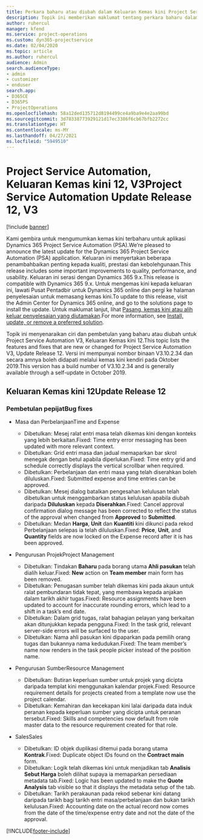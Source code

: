 ```yaml
---
title: Perkara baharu atau diubah dalam Keluaran Kemas kini Project Service Automation 12, V3
description: Topik ini memberikan maklumat tentang perkara baharu dalam Keluaran Kemas kini Project Service Automation 12, V3.
author: ruhercul
manager: kfend
ms.service: project-operations
ms.custom: dyn365-projectservice
ms.date: 02/04/2020
ms.topic: article
ms.author: ruhercul
audience: Admin
search.audienceType:
- admin
- customizer
- enduser
search.app:
- D365CE
- D365PS
- ProjectOperations
ms.openlocfilehash: 58a12ded135712d8194499ce4a9ba9e4e2aa99bd
ms.sourcegitcommit: 3d78338773929121d17ec3386f6cb67bfb2272cc
ms.translationtype: HT
ms.contentlocale: ms-MY
ms.lasthandoff: 04/27/2021
ms.locfileid: "5949510"
---
```

# <a name="project-service-automation-update-release-12-v3"></a><span data-ttu-id="15005-103">Project Service Automation, Keluaran Kemas kini 12, V3</span><span class="sxs-lookup"><span data-stu-id="15005-103">Project Service Automation Update Release 12, V3</span></span>

[!include [banner](../includes/psa-now-project-operations.md)]

<span data-ttu-id="15005-104">Kami gembira untuk mengumumkan kemas kini terbaharu untuk aplikasi Dynamics 365 Project Service Automation (PSA).</span><span class="sxs-lookup"><span data-stu-id="15005-104">We’re pleased to announce the latest update for the Dynamics 365 Project Service Automation (PSA) application.</span></span> <span data-ttu-id="15005-105">Keluaran ini menyertakan beberapa penambahbaikan penting kepada kualiti, prestasi dan kebolehgunaan.</span><span class="sxs-lookup"><span data-stu-id="15005-105">This release includes some important improvements to quality, performance, and usability.</span></span> <span data-ttu-id="15005-106">Keluaran ini serasi dengan Dynamics 365 9.x.</span><span class="sxs-lookup"><span data-stu-id="15005-106">This release is compatible with Dynamics 365 9.x.</span></span> <span data-ttu-id="15005-107">Untuk mengemas kini kepada keluaran ini, lawati Pusat Pentadbir untuk Dynamics 365 online dan pergi ke halaman penyelesaian untuk memasang kemas kini.</span><span class="sxs-lookup"><span data-stu-id="15005-107">To update to this release, visit the Admin Center for Dynamics 365 online, and go to the solutions page to install the update.</span></span> <span data-ttu-id="15005-108">Untuk maklumat lanjut, lihat [Pasang, kemas kini atau alih keluar penyelesaian yang diutamakan](/power-platform/admin/install-remove-preferred-solution).</span><span class="sxs-lookup"><span data-stu-id="15005-108">For more information, see [Install, update, or remove a preferred solution](/power-platform/admin/install-remove-preferred-solution).</span></span>

<span data-ttu-id="15005-109">Topik ini menyenaraikan ciri dan pembetulan yang baharu atau diubah untuk Project Service Automation V3, Keluaran Kemas kini 12.</span><span class="sxs-lookup"><span data-stu-id="15005-109">This topic lists the features and fixes that are new or changed for Project Service Automation V3, Update Release 12.</span></span> <span data-ttu-id="15005-110">Versi ini mempunyai nombor binaan V3.10.2.34 dan secara amnya boleh didapati melalui kemas kini kendiri pada Oktober 2019.</span><span class="sxs-lookup"><span data-stu-id="15005-110">This version has a build number of V3.10.2.34 and is generally available through a self-update in October 2019.</span></span>

## <a name="update-release-12"></a><span data-ttu-id="15005-111">Keluaran Kemas kini 12</span><span class="sxs-lookup"><span data-stu-id="15005-111">Update Release 12</span></span>

### <a name="bug-fixes"></a><span data-ttu-id="15005-112">Pembetulan pepijat</span><span class="sxs-lookup"><span data-stu-id="15005-112">Bug fixes</span></span>

- <span data-ttu-id="15005-113">Masa dan Perbelanjaan</span><span class="sxs-lookup"><span data-stu-id="15005-113">Time and Expense</span></span>

    - <span data-ttu-id="15005-114">Dibetulkan: Mesej ralat entri masa telah dikemas kini dengan konteks yang lebih berkaitan.</span><span class="sxs-lookup"><span data-stu-id="15005-114">Fixed: Time entry error messaging has been updated with more relevant context.</span></span>
    - <span data-ttu-id="15005-115">Dibetulkan: Grid entri masa dan jadual memaparkan bar skrol menegak dengan betul apabila diperlukan.</span><span class="sxs-lookup"><span data-stu-id="15005-115">Fixed: Time entry grid and schedule correctly displays the vertical scrollbar when required.</span></span>
    - <span data-ttu-id="15005-116">Dibetulkan: Perbelanjaan dan entri masa yang telah diserahkan boleh diluluskan.</span><span class="sxs-lookup"><span data-stu-id="15005-116">Fixed: Submitted expense and time entries can be approved.</span></span>
    - <span data-ttu-id="15005-117">Dibetulkan: Mesej dialog batalkan pengesahan kelulusan telah dibetulkan untuk menggambarkan status kelulusan apabila diubah daripada **Diluluskan** kepada **Diserahkan**.</span><span class="sxs-lookup"><span data-stu-id="15005-117">Fixed: Cancel approval confirmation dialog message has been corrected to reflect the status of the approval when changed from **Approved** to **Submitted**.</span></span>
    - <span data-ttu-id="15005-118">Dibetulkan: Medan **Harga**, **Unit** dan **Kuantiti** kini dikunci pada rekod Perbelanjaan selepas ia telah diluluskan.</span><span class="sxs-lookup"><span data-stu-id="15005-118">Fixed: **Price**, **Unit**, and **Quantity** fields are now locked on the Expense record after it is has been approved.</span></span>

- <span data-ttu-id="15005-119">Pengurusan Projek</span><span class="sxs-lookup"><span data-stu-id="15005-119">Project Management</span></span>

    - <span data-ttu-id="15005-120">Dibetulkan: Tindakan **Baharu** pada borang utama **Ahli pasukan** telah dialih keluar.</span><span class="sxs-lookup"><span data-stu-id="15005-120">Fixed: **New** action on **Team member** main form has been removed.</span></span>
    - <span data-ttu-id="15005-121">Dibetulkan: Penugasan sumber telah dikemas kini pada akaun untuk ralat pembundaran tidak tepat, yang membawa kepada anjakan dalam tarikh akhir tugas.</span><span class="sxs-lookup"><span data-stu-id="15005-121">Fixed: Resource assignments have been updated to account for inaccurate rounding errors, which lead to a shift in a task’s end date.</span></span>
    - <span data-ttu-id="15005-122">Dibetulkan: Dalam grid tugas, ralat bahagian pelayan yang berkaitan akan ditunjukkan kepada pengguna.</span><span class="sxs-lookup"><span data-stu-id="15005-122">Fixed: In the task grid, relevant server-side errors will be surfaced to the user.</span></span>
    - <span data-ttu-id="15005-123">Dibetulkan: Nama ahli pasukan kini dipaparkan pada pemilih orang tugas dan bukannya nama kedudukan.</span><span class="sxs-lookup"><span data-stu-id="15005-123">Fixed: The team member’s name now renders in the task people picker instead of the position name.</span></span>

- <span data-ttu-id="15005-124">Pengurusan Sumber</span><span class="sxs-lookup"><span data-stu-id="15005-124">Resource Management</span></span>

    - <span data-ttu-id="15005-125">Dibetulkan: Butiran keperluan sumber untuk projek yang dicipta daripada templat kini menggunakan kalendar projek.</span><span class="sxs-lookup"><span data-stu-id="15005-125">Fixed: Resource requirement details for projects created from a template now use the project calendar.</span></span>
    - <span data-ttu-id="15005-126">Dibetulkan: Kemahiran dan kecekapan kini lalai daripada data induk peranan kepada keperluan sumber yang dicipta untuk peranan tersebut.</span><span class="sxs-lookup"><span data-stu-id="15005-126">Fixed: Skills and competencies now default from role master data to the resource requirement created for that role.</span></span>

- <span data-ttu-id="15005-127">Sales</span><span class="sxs-lookup"><span data-stu-id="15005-127">Sales</span></span>

    - <span data-ttu-id="15005-128">Dibetulkan: ID objek duplikasi ditemui pada borang utama **Kontrak**.</span><span class="sxs-lookup"><span data-stu-id="15005-128">Fixed: Duplicate object IDs found on the **Contract main** form.</span></span>
    - <span data-ttu-id="15005-129">Dibetulkan: Logik telah dikemas kini untuk menjadikan tab **Analisis Sebut Harga** boleh dilihat supaya ia memaparkan persediaan metadata tab.</span><span class="sxs-lookup"><span data-stu-id="15005-129">Fixed: Logic has been updated to make the **Quote Analysis** tab visible so that it displays the metadata setup of the tab.</span></span>
    - <span data-ttu-id="15005-130">Dibetulkan: Tarikh perakaunan pada rekod sebenar kini datang daripada tarikh bagi tarikh entri masa/perbelanjaan dan bukan tarikh kelulusan.</span><span class="sxs-lookup"><span data-stu-id="15005-130">Fixed: Accounting date on the actual record now comes from the date of the time/expense entry date and not the date of the approval.</span></span>


[!INCLUDE[footer-include](../includes/footer-banner.md)]